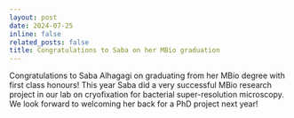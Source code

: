 ```yaml
---
layout: post
date: 2024-07-25
inline: false
related_posts: false
title: Congratulations to Saba on her MBio graduation
---
```

Congratulations to Saba Alhagagi on graduating from her MBio degree with first class honours! This year Saba did a very successful MBio research project in our lab on cryofixation for bacterial super-resolution microscopy. We look forward to welcoming her back for a PhD project next year!